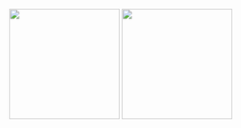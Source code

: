 <a href="https://www.credly.com/badges/86dbff9e-c208-41ac-9acd-fcb3f5320ed8"><img src="https://github.com/user-attachments/assets/6318e8fc-fc5b-4ac3-a0dc-96d85865c871" width="200" height="200"/></a> 
<a href="https://www.credly.com/badges/d4012af6-1c9f-4ca8-aa2a-931c2c3c8e5b"><img src="https://images.credly.com/size/680x680/images/99289602-861e-4929-8277-773e63a2fa6f/image.png" width="200" height="200"/></a> 
